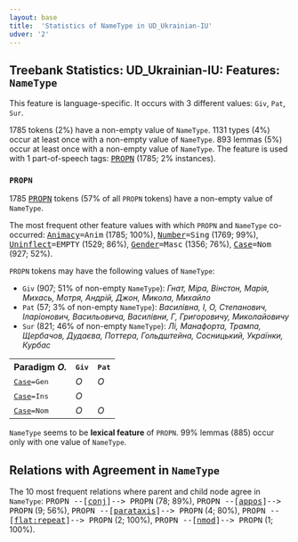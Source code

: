 ```yaml
---
layout: base
title:  'Statistics of NameType in UD_Ukrainian-IU'
udver: '2'
---
```


## Treebank Statistics: UD_Ukrainian-IU: Features: `NameType`

This feature is language-specific.
It occurs with 3 different values: `Giv`, `Pat`, `Sur`.

1785 tokens (2%) have a non-empty value of `NameType`.
1131 types (4%) occur at least once with a non-empty value of `NameType`.
893 lemmas (5%) occur at least once with a non-empty value of `NameType`.
The feature is used with 1 part-of-speech tags: <tt><a href="uk_iu-pos-PROPN.html">PROPN</a></tt> (1785; 2% instances).

### `PROPN`

1785 <tt><a href="uk_iu-pos-PROPN.html">PROPN</a></tt> tokens (57% of all `PROPN` tokens) have a non-empty value of `NameType`.

The most frequent other feature values with which `PROPN` and `NameType` co-occurred: <tt><a href="uk_iu-feat-Animacy.html">Animacy</a></tt><tt>=Anim</tt> (1785; 100%), <tt><a href="uk_iu-feat-Number.html">Number</a></tt><tt>=Sing</tt> (1769; 99%), <tt><a href="uk_iu-feat-Uninflect.html">Uninflect</a></tt><tt>=EMPTY</tt> (1529; 86%), <tt><a href="uk_iu-feat-Gender.html">Gender</a></tt><tt>=Masc</tt> (1356; 76%), <tt><a href="uk_iu-feat-Case.html">Case</a></tt><tt>=Nom</tt> (927; 52%).

`PROPN` tokens may have the following values of `NameType`:

* `Giv` (907; 51% of non-empty `NameType`): <em>Гнат, Міра, Вінстон, Марія, Михась, Мотря, Андрій, Джон, Микола, Михайло</em>
* `Pat` (57; 3% of non-empty `NameType`): <em>Василівна, І, О, Степанович, Іларіонович, Васильовича, Василівни, Г, Григоровичу, Миколайовичу</em>
* `Sur` (821; 46% of non-empty `NameType`): <em>Лі, Манафорта, Трампа, Щербачов, Дудаєва, Поттера, Гольдштейна, Сосницький, Українки, Курбас</em>

<table>
  <tr><th>Paradigm <i>О.</i></th><th><tt>Giv</tt></th><th><tt>Pat</tt></th></tr>
  <tr><td><tt><tt><a href="uk_iu-feat-Case.html">Case</a></tt><tt>=Gen</tt></tt></td><td><em>О</em></td><td><em>О</em></td></tr>
  <tr><td><tt><tt><a href="uk_iu-feat-Case.html">Case</a></tt><tt>=Ins</tt></tt></td><td><em>О</em></td><td></td></tr>
  <tr><td><tt><tt><a href="uk_iu-feat-Case.html">Case</a></tt><tt>=Nom</tt></tt></td><td><em>О</em></td><td><em>О</em></td></tr>
</table>

`NameType` seems to be **lexical feature** of `PROPN`. 99% lemmas (885) occur only with one value of `NameType`.

## Relations with Agreement in `NameType`

The 10 most frequent relations where parent and child node agree in `NameType`:
<tt>PROPN --[<tt><a href="uk_iu-dep-conj.html">conj</a></tt>]--> PROPN</tt> (78; 89%),
<tt>PROPN --[<tt><a href="uk_iu-dep-appos.html">appos</a></tt>]--> PROPN</tt> (9; 56%),
<tt>PROPN --[<tt><a href="uk_iu-dep-parataxis.html">parataxis</a></tt>]--> PROPN</tt> (4; 80%),
<tt>PROPN --[<tt><a href="uk_iu-dep-flat-repeat.html">flat:repeat</a></tt>]--> PROPN</tt> (2; 100%),
<tt>PROPN --[<tt><a href="uk_iu-dep-nmod.html">nmod</a></tt>]--> PROPN</tt> (1; 100%).

